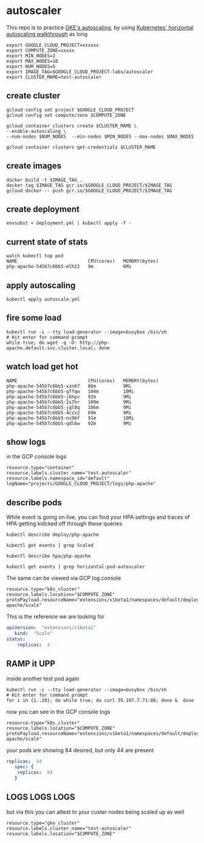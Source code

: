 # autoscaler

This repo is to practice [GKE's autoscaling](https://cloud.google.com/kubernetes-engine/docs/concepts/cluster-autoscaler), by using [Kubernetes' horizontal autoscaling walkthrough](https://kubernetes.io/docs/tasks/run-application/horizontal-pod-autoscale-walkthrough/) as long  

```
export GOOGLE_CLOUD_PROJECT=xxxxxx
export COMPUTE_ZONE=xxxxx
export MIN_NODES=2
export MAX_NODES=10
export NUM_NODES=5
export IMAGE_TAG=$GOOGLE_CLOUD_PROJECT-labs/autoscaler
export CLUSTER_MAME=test-autoscaler
```

## create cluster

```
gcloud config set project $GOOGLE_CLOUD_PROJECT
gcloud config set compute/zone $COMPUTE_ZONE

gcloud container clusters create $CLUSTER_MAME \
--enable-autoscaling \
--num-nodes $NUM_NODES  --min-nodes $MIN_NODES --max-nodes $MAX_NODES

gcloud container clusters get-credentials $CLUSTER_MAME
```

## create images

```
docker build -t $IMAGE_TAG .
docker tag $IMAGE_TAG gcr.io/$GOOGLE_CLOUD_PROJECT/$IMAGE_TAG
gcloud docker -- push gcr.io/$GOOGLE_CLOUD_PROJECT/$IMAGE_TAG
```

## create deployment

```
envsubst < deployment.yml | kubectl apply -f -
```

## current state of stats

```
watch kubectl top pod
NAME                          CPU(cores)   MEMORY(bytes)
php-apache-545b7c6bb5-mlh22   9m           6Mi
```

## apply autoscaling

```
kubectl apply autoscale.yml
```

## fire some load 

```shell
kubectl run -i --tty load-generator --image=busybox /bin/sh
# Hit enter for command prompt
while true; do wget -q -O- http://php-apache.default.svc.cluster.local; done
```

## watch load get hot

```
NAME                          CPU(cores)   MEMORY(bytes)
php-apache-545b7c6bb5-xzn67   86m          9Mi
php-apache-545b7c6bb5-qffqw   104m         10Mi
php-apache-545b7c6bb5-jkhpv   92m          9Mi
php-apache-545b7c6bb5-2s7hr   109m         9Mi
php-apache-545b7c6bb5-jql8q   106m         9Mi
php-apache-545b7c6bb5-4czv2   69m          9Mi
php-apache-545b7c6bb5-ns96f   91m          10Mi
php-apache-545b7c6bb5-qdl6w   92m          9Mi
```

## show logs

in the GCP console logs

```
resource.type="container"
resource.labels.cluster_name="test-autoscaler"
resource.labels.namespace_id="default"
logName="projects/GOOGLE_CLOUD_PROJECT/logs/php-apache"
```

## describe pods

While event is going on live, you can find your HPA settings and traces of HPA getting kidcked off through these queries 

```
kubectl describe deploy/php-apache

kubectl get events | grep Scaled

kubectl describe hpa/php-apache

kubectl get events | grep horizontal-pod-autoscaler
```

The same can be viewed via GCP log console

```
resource.type="k8s_cluster"
resource.labels.location="$COMPUTE_ZONE"
protoPayload.resourceName="extensions/v1beta1/namespaces/default/deployments/php-apache/scale"
```

This is the reference we are looking for

```yaml
apiVersion:  "extensions/v1beta1"    
   kind:  "Scale"    
status: 
    replicas:  4     
```

## RAMP it UPP

inside another test pod again

```shell
kubectl run -i --tty load-generator --image=busybox /bin/sh
# Hit enter for command prompt
for i in {1..20}; do while true; do curl 35.197.7.71:80; done &  done
```

now you can see in the GCP console logs 

```
resource.type="k8s_cluster"
resource.labels.location="$COMPUTE_ZONE"
protoPayload.resourceName="extensions/v1beta1/namespaces/default/deployments/php-apache/scale"
```

your pods are showing 84 desired, but only 44 are present

```yaml
replicas:  44     
   spec: {
    replicas:  84     
   }
```

## LOGS LOGS LOGS

but via this you can attest to your custer nodes being scaled up as well

```
resource.type="gke_cluster"
resource.labels.cluster_name="test-autoscaler"
resource.labels.location="$COMPUTE_ZONE"
```